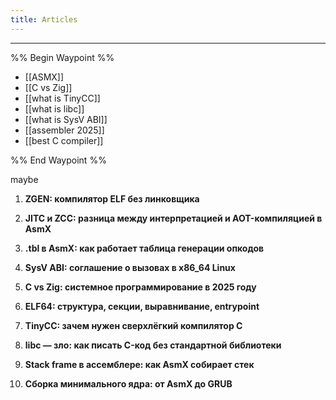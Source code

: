 ```yaml
---
title: Articles
---
```


---

%% Begin Waypoint %%
- [[ASMX]]
- [[C vs Zig]]
- [[what is TinyCC]]
- [[what is libc]]
- [[what is SysV ABI]]
- [[assembler 2025]]
- [[best C compiler]]

%% End Waypoint %%

maybe
1. **ZGEN: компилятор ELF без линковщика**
    
2. **JITC и ZCC: разница между интерпретацией и AOT-компиляцией в AsmX**
    
3. **.tbl в AsmX: как работает таблица генерации опкодов**
    
4. **SysV ABI: соглашение о вызовах в x86_64 Linux**
    
5. **C vs Zig: системное программирование в 2025 году**
    
6. **ELF64: структура, секции, выравнивание, entrypoint**
    
7. **TinyCC: зачем нужен сверхлёгкий компилятор C**
    
8. **libc — зло: как писать C-код без стандартной библиотеки**
    
9. **Stack frame в ассемблере: как AsmX собирает стек**
    
10. **Сборка минимального ядра: от AsmX до GRUB**
    